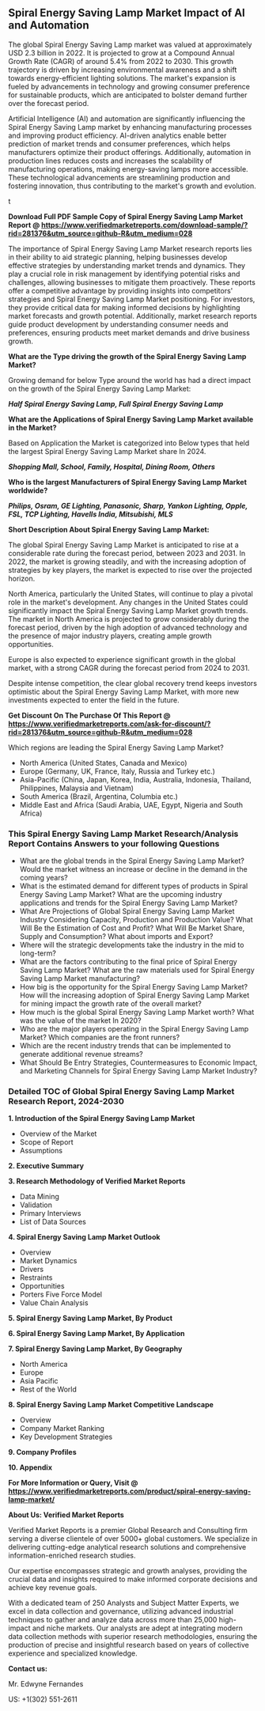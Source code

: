 <h2>Spiral Energy Saving Lamp Market Impact of AI and Automation</h2><p>The global Spiral Energy Saving Lamp market was valued at approximately USD 2.3 billion in 2022. It is projected to grow at a Compound Annual Growth Rate (CAGR) of around 5.4% from 2022 to 2030. This growth trajectory is driven by increasing environmental awareness and a shift towards energy-efficient lighting solutions. The market's expansion is fueled by advancements in technology and growing consumer preference for sustainable products, which are anticipated to bolster demand further over the forecast period.</p><p>Artificial Intelligence (AI) and automation are significantly influencing the Spiral Energy Saving Lamp market by enhancing manufacturing processes and improving product efficiency. AI-driven analytics enable better prediction of market trends and consumer preferences, which helps manufacturers optimize their product offerings. Additionally, automation in production lines reduces costs and increases the scalability of manufacturing operations, making energy-saving lamps more accessible. These technological advancements are streamlining production and fostering innovation, thus contributing to the market's growth and evolution.</p>t</p><p id="" class=""><strong>Download Full PDF Sample Copy of Spiral Energy Saving Lamp Market Report @ <a href="https://www.verifiedmarketreports.com/download-sample/?rid=281376&utm_source=github-R&utm_medium=028" target="_blank">https://www.verifiedmarketreports.com/download-sample/?rid=281376&utm_source=github-R&utm_medium=028</a></strong></p><p>The importance of&nbsp;Spiral Energy Saving Lamp Market research reports lies in their ability to aid strategic planning, helping businesses develop effective strategies by understanding market trends and dynamics. They play a crucial role in risk management by identifying potential risks and challenges, allowing businesses to mitigate them proactively. These reports offer a competitive advantage by providing insights into competitors' strategies and Spiral Energy Saving Lamp Market positioning. For investors, they provide critical data for making informed decisions by highlighting market forecasts and growth potential. Additionally, market research reports guide product development by understanding consumer needs and preferences, ensuring products meet market demands and drive business growth.</p><p><strong>What are the&nbsp;Type driving the growth of the Spiral Energy Saving Lamp Market?</strong></p><p id="" class="">Growing demand for below Type around the world has had a direct impact on the growth of the Spiral Energy Saving Lamp Market:</p><em><strong>Half Spiral Energy Saving Lamp, Full Spiral Energy Saving Lamp</strong></em></p><strong>What are the&nbsp;Applications&nbsp;of Spiral Energy Saving Lamp Market available in the Market?</strong></p><p id="" class="">Based on Application the Market is categorized into Below types that held the largest Spiral Energy Saving Lamp Market share In 2024.</p><em><strong>Shopping Mall, School, Family, Hospital, Dining Room, Others</strong></em></p><strong>Who is the largest Manufacturers of Spiral Energy Saving Lamp Market worldwide?</strong></p><p><em><strong>Philips, Osram, GE Lighting, Panasonic, Sharp, Yankon Lighting, Opple, FSL, TCP Lighting, Havells India, Mitsubishi, MLS</strong></em></p><p id="" class=""><strong>Short Description About Spiral Energy Saving Lamp Market:</strong></p><p>The global Spiral Energy Saving Lamp Market is anticipated to rise at a considerable rate during the forecast period, between 2023 and 2031. In 2022, the market is growing steadily, and with the increasing adoption of strategies by key players, the market is expected to rise over the projected horizon.</p><p>North America, particularly the United States, will continue to play a pivotal role in the market's development. Any changes in the United States could significantly impact the Spiral Energy Saving Lamp Market growth trends. The market in North America is projected to grow considerably during the forecast period, driven by the high adoption of advanced technology and the presence of major industry players, creating ample growth opportunities.</p><p>Europe is also expected to experience significant growth in the global market, with a strong CAGR during the forecast period from 2024 to 2031.</p><p>Despite intense competition, the clear global recovery trend keeps investors optimistic about the Spiral Energy Saving Lamp Market, with more new investments expected to enter the field in the future.</p><p id="" class=""><strong>Get Discount On The Purchase Of This Report @ <a href="https://www.verifiedmarketreports.com/ask-for-discount/?rid=281376&utm_source=github-R&utm_medium=028" target="_blank">https://www.verifiedmarketreports.com/ask-for-discount/?rid=281376&utm_source=github-R&utm_medium=028</a></strong></p>Which regions are leading the Spiral Energy Saving Lamp Market?</p><ul><li>North America (United States, Canada and Mexico)</li><li>Europe (Germany, UK, France, Italy, Russia and Turkey etc.)</li><li>Asia-Pacific (China, Japan, Korea, India, Australia, Indonesia, Thailand, Philippines, Malaysia and Vietnam)</li><li>South America (Brazil, Argentina, Columbia etc.)</li><li>Middle East and Africa (Saudi Arabia, UAE, Egypt, Nigeria and South Africa)</li></ul><h3 id="" class="">This Spiral Energy Saving Lamp Market Research/Analysis Report Contains Answers to your following Questions</h3><ul><li>What are the global trends in the Spiral Energy Saving Lamp Market? Would the market witness an increase or decline in the demand in the coming years?</li><li>What is the estimated demand for different types of products in Spiral Energy Saving Lamp Market? What are the upcoming industry applications and trends for the Spiral Energy Saving Lamp Market?</li><li>What Are Projections of Global Spiral Energy Saving Lamp Market Industry Considering Capacity, Production and Production Value? What Will Be the Estimation of Cost and Profit? What Will Be Market Share, Supply and Consumption? What about imports and Export?</li><li>Where will the strategic developments take the industry in the mid to long-term?</li><li>What are the factors contributing to the final price of Spiral Energy Saving Lamp Market? What are the raw materials used for Spiral Energy Saving Lamp Market manufacturing?</li><li>How big is the opportunity for the Spiral Energy Saving Lamp Market? How will the increasing adoption of Spiral Energy Saving Lamp Market for mining impact the growth rate of the overall market?</li><li>How much is the global Spiral Energy Saving Lamp Market worth? What was the value of the market In 2020?</li><li>Who are the major players operating in the Spiral Energy Saving Lamp Market? Which companies are the front runners?</li><li>Which are the recent industry trends that can be implemented to generate additional revenue streams?</li><li>What Should Be Entry Strategies, Countermeasures to Economic Impact, and Marketing Channels for Spiral Energy Saving Lamp Market Industry?</li></ul><h3 id="" class="">Detailed TOC of Global Spiral Energy Saving Lamp Market Research Report, 2024-2030</h3><p id="" class=""><strong>1. Introduction of the Spiral Energy Saving Lamp Market</strong></p><ul><li>Overview of the Market</li><li>Scope of Report</li><li>Assumptions</li></ul><p id="" class=""><strong>2. Executive Summary</strong></p><p id="" class=""><strong>3. Research Methodology of Verified Market Reports</strong></p><ul><li>Data Mining</li><li>Validation</li><li>Primary Interviews</li><li>List of Data Sources</li></ul><p id="" class=""><strong>4. Spiral Energy Saving Lamp Market Outlook</strong></p><ul><li>Overview</li><li>Market Dynamics</li><li>Drivers</li><li>Restraints</li><li>Opportunities</li><li>Porters Five Force Model</li><li>Value Chain Analysis</li></ul><p id="" class=""><strong>5. Spiral Energy Saving Lamp Market, By Product</strong></p><p id="" class=""><strong>6. Spiral Energy Saving Lamp Market, By Application</strong></p><p id="" class=""><strong>7. Spiral Energy Saving Lamp Market, By Geography</strong></p><ul><li>North America</li><li>Europe</li><li>Asia Pacific</li><li>Rest of the World</li></ul><p id="" class=""><strong>8. Spiral Energy Saving Lamp Market Competitive Landscape</strong></p><ul><li>Overview</li><li>Company Market Ranking</li><li>Key Development Strategies</li></ul><p id="" class=""><strong>9. Company Profiles</strong></p><p id="" class=""><strong>10. Appendix</strong></p><p id="" class=""><strong>For More Information or Query, Visit @ <a href="https://www.verifiedmarketreports.com/product/spiral-energy-saving-lamp-market/" target="_blank">https://www.verifiedmarketreports.com/product/spiral-energy-saving-lamp-market/</a></strong></p><p id="" class=""><strong>About Us: Verified Market Reports</strong></p><p id="" class="">Verified Market Reports is a premier Global Research and Consulting firm serving a diverse clientele of over 5000+ global customers. We specialize in delivering cutting-edge analytical research solutions and comprehensive information-enriched research studies.</p><p id="" class="">Our expertise encompasses strategic and growth analyses, providing the crucial data and insights required to make informed corporate decisions and achieve key revenue goals.</p><p id="" class="">With a dedicated team of 250 Analysts and Subject Matter Experts, we excel in data collection and governance, utilizing advanced industrial techniques to gather and analyze data across more than 25,000 high-impact and niche markets. Our analysts are adept at integrating modern data collection methods with superior research methodologies, ensuring the production of precise and insightful research based on years of collective experience and specialized knowledge.</p><p id="" class=""><strong>Contact us:</strong></p><p id="" class="">Mr. Edwyne Fernandes</p><p id="" class="">US: +1(302) 551-2611</p>